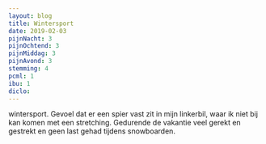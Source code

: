 ```yaml
---
layout: blog
title: Wintersport
date: 2019-02-03
pijnNacht: 3
pijnOchtend: 3
pijnMiddag: 3
pijnAvond: 3
stemming: 4
pcml: 1
ibu: 1
diclo: 
---
```


wintersport. Gevoel dat er een spier vast zit in mijn linkerbil, waar ik niet bij kan komen met een stretching. Gedurende de vakantie veel gerekt en gestrekt en geen last gehad tijdens snowboarden.

